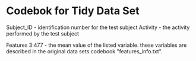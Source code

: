 Codebok for Tidy Data Set
================

Subject_ID - identification number for the test subject
Activity - the activity performed by the test subject 

Features 3:477 - the mean value of the listed variable. 
				 these variables are described in the original data sets codebook "features_info.txt".